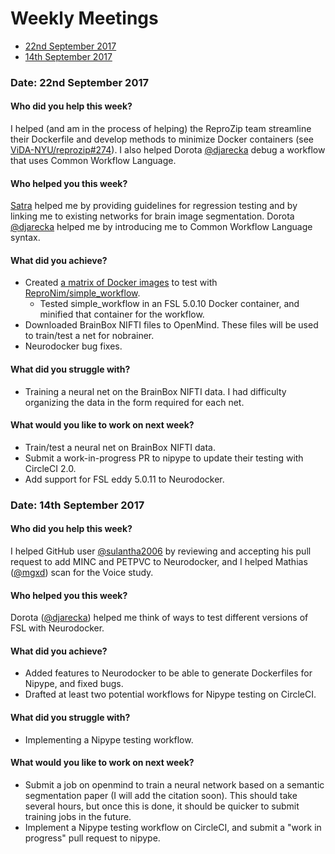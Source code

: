 # Weekly Meetings

* [22nd September 2017](#date-22nd-september-2017)
* [14th September 2017](#date-14th-september-2017)


### Date: 22nd September 2017

#### Who did you help this week?

I helped (and am in the process of helping) the ReproZip team streamline their Dockerfile and develop methods to minimize Docker containers (see [ViDA-NYU/reprozip#274](https://github.com/ViDA-NYU/reprozip/issues/274)). I also helped Dorota [@djarecka](https://github.com/djarecka) debug a workflow that uses Common Workflow Language.

#### Who helped you this week?

[Satra](https://github.com/satra) helped me by providing guidelines for regression testing and by linking me to existing networks for brain image segmentation. Dorota [@djarecka](https://github.com/djarecka) helped me by introducing me to Common Workflow Language syntax.

#### What did you achieve?

* Created [a matrix of Docker images](https://hub.docker.com/r/kaczmarj/regtests/tags/) to test with [ReproNim/simple_workflow](https://github.com/ReproNim/simple_workflow).
  * Tested simple_workflow in an FSL 5.0.10 Docker container, and minified that container for the workflow.
* Downloaded BrainBox NIFTI files to OpenMind. These files will be used to train/test a net for nobrainer.
* Neurodocker bug fixes.

#### What did you struggle with?

* Training a neural net on the BrainBox NIFTI data. I had difficulty organizing the data in the form required for each net.

#### What would you like to work on next week?

* Train/test a neural net on BrainBox NIFTI data.
* Submit a work-in-progress PR to nipype to update their testing with CircleCI 2.0.
* Add support for FSL eddy 5.0.11 to Neurodocker.



### Date: 14th September 2017

#### Who did you help this week?

I helped GitHub user [@sulantha2006](https://github.com/sulantha2006) by reviewing and accepting his pull request to add MINC and PETPVC to Neurodocker, and I helped Mathias ([@mgxd](https://github.com/mgxd)) scan for the Voice study.

#### Who helped you this week?

Dorota ([@djarecka](https://github.com/djarecka)) helped me think of ways to test different versions of FSL with Neurodocker.

#### What did you achieve?

* Added features to Neurodocker to be able to generate Dockerfiles for Nipype, and fixed bugs.
* Drafted at least two potential workflows for Nipype testing on CircleCI.

#### What did you struggle with?

* Implementing a Nipype testing workflow.

#### What would you like to work on next week?

* Submit a job on openmind to train a neural network based on a semantic segmentation paper (I will add the citation soon). This should take several hours, but once this is done, it should be quicker to submit training jobs in the future.
* Implement a Nipype testing workflow on CircleCI, and submit a "work in progress" pull request to nipype.


<!--
## Template (Copy template, add date link on top, and replace text, newest first)

### Date: [INSERT DATE OF MEETING]

#### Who did you help this week?

Replace this text with a one/two sentence description of who you helped this week and how.

#### Who helped you this week?

Replace this text with a one/two sentence description of who helped you this week and how.

#### What did you achieve?

* Replace this text with a bullet point list of what you achieved this week.
* It's ok if your list is only one bullet point long!

#### What did you struggle with?

* Replace this text with a bullet point list of where you struggled this week.
* It's ok if your list is only one bullet point long!

#### What would you like to work on next week?

* Replace this text with a bullet point list of what you would like to work on next week.
* It's ok if your list is only one bullet point long!
* Try to estimate how long each task will take.

#### Any other topics

This space is yours to add to as needed.
-->
